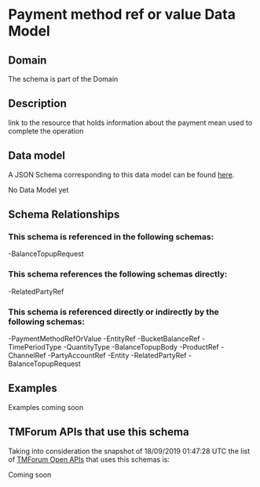 # Payment method ref or value Data Model

## Domain

The  schema is part of the  Domain

## Description

link to the resource that holds information about the payment mean used to complete the operation

## Data model

A JSON Schema corresponding to this data model can be found
[here](https://github.com/tmforum-rand/schemas/blob/master/Customer/PaymentMethodRefOrValue.schema.json).

No Data Model yet

## Schema Relationships

### This schema is referenced in the following schemas:

-BalanceTopupRequest

### This schema references the following schemas directly:

-RelatedPartyRef

### This schema is referenced directly or indirectly by the following schemas:

-PaymentMethodRefOrValue
-EntityRef
-BucketBalanceRef
-TimePeriodType
-QuantityType
-BalanceTopupBody
-ProductRef
-ChannelRef
-PartyAccountRef
-Entity
-RelatedPartyRef
-BalanceTopupRequest



## Examples

Examples coming soon

## TMForum APIs that use this schema

Taking into consideration the snapshot of 18/09/2019 01:47:28 UTC the list of [TMForum Open APIs](https://www.tmforum.org/open-apis/) that uses this schemas is:

Coming soon